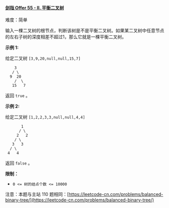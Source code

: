 #### [剑指 Offer 55 - II. 平衡二叉树](https://leetcode.cn/problems/ping-heng-er-cha-shu-lcof/)

难度：简单

输入一棵二叉树的根节点，判断该树是不是平衡二叉树。如果某二叉树中任意节点的左右子树的深度相差不超过1，那么它就是一棵平衡二叉树。

**示例 1:**

给定二叉树 `[3,9,20,null,null,15,7]`

```
    3
   / \
  9  20
    /  \
   15   7
```

返回 `true` 。
  
**示例 2:**

给定二叉树 `[1,2,2,3,3,null,null,4,4]`

```
       1
      / \
     2   2
    / \
   3   3
  / \
 4   4
```

返回 `false` 。

**限制：**

-   `0 <= 树的结点个数 <= 10000`

注意：本题与主站 110 题相同：[https://leetcode-cn.com/problems/balanced-binary-tree/](https://leetcode-cn.com/problems/balanced-binary-tree/)

